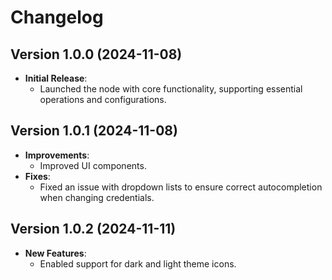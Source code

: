 # Changelog

## Version 1.0.0 (2024-11-08)
- **Initial Release**:
  - Launched the node with core functionality, supporting essential operations and configurations.

## Version 1.0.1 (2024-11-08)
- **Improvements**:
  - Improved UI components.
- **Fixes**:
  - Fixed an issue with dropdown lists to ensure correct autocompletion when changing credentials.

## Version 1.0.2 (2024-11-11)
- **New Features**:
  - Enabled support for dark and light theme icons.
